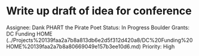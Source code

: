 # Write up draft of idea for conference

Assignee: Dank PHART the Pirate Poet 
Status: In Progress
Boulder Grants: DC Funding HOME (../Projects%20139faa2a7b8a813db6e2d5f312d420a8/DC%20Funding%20HOME%20139faa2a7b8a80669049e157b3ee10d6.md)
Priority: High